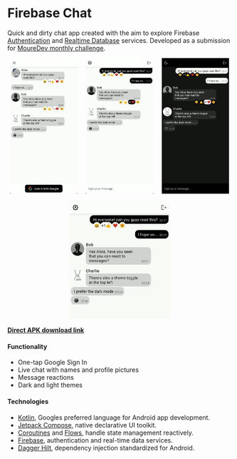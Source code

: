 # Firebase Chat

Quick and dirty chat app created with the aim to explore Firebase [Authentication](https://firebase.google.com/docs/auth) and [Realtime Database](https://firebase.google.com/docs/database) services. Developed as a submission for [MoureDev monthly challenge](https://go.rviewer.io/dev-firebase-chat-es).

<p align="center">
  <img src="/readme-resources/screen1.png" width="30%">
&nbsp; &nbsp; 
  <img src="/readme-resources/screen2.png" width="30%">
&nbsp; &nbsp;
  <img src="/readme-resources/screen3.png" width="30%">
</p>
<p align="center">
  <img src="/readme-resources/reactions.gif" width="45%">
</p>

**[Direct APK download link](https://drive.google.com/uc?id=1YMG1JRc3geMpA_MaVPHasJr9a8ni7dNA&export=download)**

#### Functionality

- One-tap Google Sign In
- Live chat with names and profile pictures
- Message reactions
- Dark and light themes

#### Technologies

* [Kotlin](https://kotlinlang.org/), Googles preferred language for Android app development.
* [Jetpack Compose](https://developer.android.com/jetpack/compose), native declarative UI toolkit.
* [Coroutines](https://kotlinlang.org/docs/coroutines-overview.html) and [Flows](https://developer.android.com/kotlin/flow/stateflow-and-sharedflow), handle state management reactively.
* [Firebase](https://firebase.google.com), authentication and real-time data services.
* [Dagger Hilt](https://dagger.dev/hilt/), dependency injection standardized for Android.